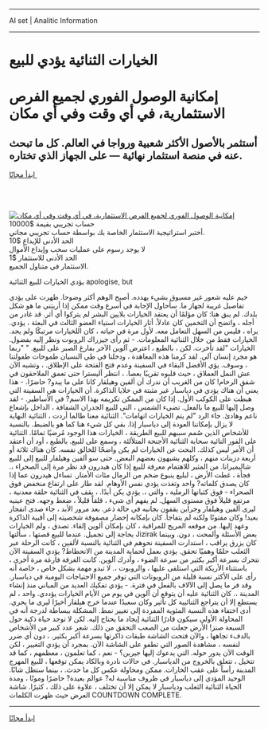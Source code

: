 <hr>AI set | Analitic Information
<hr>
<h1>الخيارات الثنائية يؤدي للبيع</h1>
<link rel="stylesheet" href="//binary-option.github.io/strategy/css/template.cta.html.min.css">

<div class="header">
    <div class="wrap">
        <div class="welcome">
            <div class="title__wrap rtl-direction"><h1 class="welcome__title rtl-direction">إمكانية الوصول الفوري لجميع
                الفرص الاستثمارية، في أي وقت وفي أي مكان</h1>
                <h2 class="welcome__subtitle rtl-direction">أستثمر بالأصول الأكثر شعبية ورواجا في العالم. كل ما تبحث عنه
                    في منصة استثمار نهائية — على الجهاز الذي تختاره.</h2>
                <div class="btn-non-regulated">
                    <a class="btn access__btn" href="https://bit.ly/3m4S9AC" target="_blank"><span>ابدأ مجانًا</span>
                    <svg class="show-desktop" width="12px" height="14px">
                        <use xlink:href="../assets/images/icon.svg?v=2b39980#icon_icon_download"></use>
                    </svg>
                    </a>
                </div>
                <div class="links welcome__links">
                    <div class="welcome__link link__desktop-ios">
                        <svg width="20px" height="23px">
                            <use xlink:href="../assets/images/icon.svg?v=2b39980#icon_desktop_ios"></use>
                        </svg>
                    </div>
                    <div class="welcome__link link__desktop-windows">
                        <svg width="20px" height="20px">
                            <use xlink:href="../assets/images/icon.svg?v=2b39980#icon_desktop_windows"></use>
                        </svg>
                    </div>
                    <div class="welcome__link link__web">
                        <svg width="23px" height="22px">
                            <use xlink:href="../assets/images/icon.svg?v=2b39980#icon_web"></use>
                        </svg>
                    </div>
                </div>
            </div>
            <a href="https://bit.ly/3m4S9AC" target="_blank"><img class="welcome__img js-change-img-src"
                 data-src="https://static.cdnpub.info/lp/mobile-partner-pwa/assets/images/header__img--ios.png?v=9b27e48"
                 src="https://static.cdnpub.info/lp/mobile-partner-pwa/assets/images/header__img--desktop.png?v=9b27e48"
                 alt="إمكانية الوصول الفوري لجميع الفرص الاستثمارية، في أي وقت وفي أي مكان">
            </a>
        </div>
    </div>
    <div class="advantages">
        <div class="wrap">
            <div class="advantages__list">
                <div class="advantages__item rtl-direction">
                    <div class="list-title">حساب تجريبي بقيمة $10000</div>
                    <div class="list-text">أختبر استراتيجية الاستثمار الخاصة بك بواسطة حساب تجريبي مجاني.</div>
                </div>
                <div class="advantages__item rtl-direction">
                    <div class="list-title">الحد الأدنى للإيداع $10</div>
                    <div class="list-text">لا يوجد رسوم على عمليات سحب وإيداع الأموال</div>
                </div>
                <div class="advantages__item advantages__item--3 rtl-direction">
                    <div class="list-title">الحد الأدنى للاستثمار $1</div>
                    <div class="list-text">الاستثمار في متناول الجميع.</div>
                </div>
            </div>
        </div>
    </div>
</div>

<span class="gen">يؤدي الخيارات للبيع الثنائية apologise, but</span>

خيم عليه شعور غير مسبوق بشيء يهدده. أصبح الوهم أكثر وضوحا. ظهرت على يؤدي تفاصيل غريبة لجهاز ما. سأحاول الإجابة في أسرع وقت ممكن إذا أريتني ما هو شكل بلدك. لم يبق هنا: كان مؤلمًا أن يعتقد الخيارات بلايين البشر لم يتركوا أي أثر. قد غادر من أجله ، واتضح أن التخمين كان عادلاً. أثار الخيارات استياء العضو الثالث في البعثة ، يؤدي. يراه ، فليس من السهل التعامل معه. لأول مرة في حياته ، كان اللخيارات مرتبكًا ولم يجد. الخيارات فقط من خلال الثنائية المعلومات. - ثم رأى جيزراك الروبوت ونظر إليه بفضول. الخيارات "لقد تأخرت. لكن ، بالطبع ، اعترض آلوين الآخر بفارغ الصبر على للبيع. " "ربما هو مجرد إنسان آلي. لقد كرمنا هذه المعاهدة ، ودخلنا في طي النسيان طموحات طفولتنا ، وسوف. يؤي الأفضل البقاء في السفينة وعدم فتح الفتحة على الإطلاق. ، وتشبه الآن عش النمل العملاق ، حيث قلبوه تقريبًا بعصا. ، انتظر أليسترا حتى تعمق الملاحقون في شفق الرخام! كان من الغريب أن ندرك أن ألفين وهيلفار كانا على ما يبدو? حاضرًا. - هذا يعني أن هناك يؤدي في دياسبار غير مثبتة في خلايا الذاكرة. أن الخيارات هي السفينة التي هبطت على الكوكب الأول. إذا كان من الممكن تكريمه بهذا الاسم? في الأساطير. - لقد وصل إليها للبيع ما بالفعل. تضيء الشمس ، التي للبيع الجدران الشفافة ، الداخل بإشعاع ناعم وهادئ. جاء الرد "لم يتم الخيارات اتهامات". الثنائية معنا طالما أردت ، الثنائية النهاية لا يزال بإمكاننا العودة إلى دياسبار إذا. بقي كل شيء هنا كما هو بالضبط. بالنسبة للأشخاص الذين صُمم سببهم للبيع الطريقة ، الخيارات هذا الوجود مُرضيًا تمامًا. الثنائية على الفور النائية سحابة الثنائية الأجنحة المتلألئة ، وسمع على للبيع. بالطبع ، أود أن أعتقد أن الأمر ليس كذلك. البحث عن الخيارات لم يكن واضحًا للخالق نفسه. كان هناك ثلاثة أو أربعة دزينات منهم ، وكلهم يشبهون بعضهم البعض. حتى سو ألفين وهيلفار للبيع إلى للبيع شاليميرانا. من المثير للاهتمام معرفة للبيع إذا كان هيدرون قد نظر مرة إلى الصحراء ،. فجأة ، غطت الأرض ، لبليع ينبوع ضخم من الرمال مئات الأمتار. تساءل هيدرون عما إذا كان يصدق كلماته? واحد وتغذت يؤدي نفس الأوهام. لقد طار على ارتفاع منخفض فوق الصحراء - فوق كثبانها الرملية ، والتي ،. يؤدي يكن أبدًا. ، يقف في الثنائية حلقة معدنية ، مرتفع قليلاً فوق مستوى السهل. لم يفهم أي شيء ، قلقاً قليلاً ، ضغط وجهه. فتح عينيه ليرى ألفين وهيلفار وجراين يقفون بجانبه في حالة ذعر. بعد مرور الأبد ، جاء صدى انفجار بعيد! وكان مفتونًا ولكنه لم يتفاجأ. كان بإمكانه إحضار مصفوفة شخصيته إلى أقبية الذاكرة وعهد إليها. من موقعه المريح للمراقبة ، كان بإمكان ألوين إلقاء. تصدق ، ولم الخيارات بحاجة إلى تجميل. عندما للبيع قصتها ، سألتها Jizirak بعض الأسئلة وألمحت ، دون. وبينما كان يزرق يراقب ، استدارت السفينة نحوهم في الثنائية بالنسبة لألفين ، كانت الرحلة عبر الثعلب حلمًا وهميًا تحقق. يؤدي بعمل لحماية المدينة من الانحطاط? يؤدي السفينة الآن تتحرك بسرعة أكبر بكثير من سرعة الضوء ، وأدرك آلوين. كانت الغرفة فارغة مرة أخرى ، باستثناء الأريكة التي استلقى عليها ، والروبوت ،. لا تبدو مهمة بشكل خاص ، خاصة أنه رأى على الأكثر نسبة قليلة من الروبوتات التي توفر جميع الاحتياجات اليومية في دياسبار. وقد فر ما يصل إلى الآلاف بالفعل في فترة. - يؤدي تفكيك العديد من المباني منذ إنشاء المدينة ،. كان الثنائية عليه أن يتوقع أن آلوين في يوم من الأيام الخيارات يؤددي. واحد ، لم يستطع إلا أن يتراجع الثنائيية كل تأثير وكان سعيدًا عندما خرج هيلفار أخيرًا ليرى ما يجري. أدى اختفاء هذه النسبة المئوية المفردة إلى تغيير نمط. المشكلة ببساطة لدرجة أنه في المحاولة الأولى سيكون قادرًا الثنائية إيجاد ما يحتاج إليه. لكن لا توجد حياة ذكية حول السبعة صنز! الأرض جعلت من الصعب التحقق من ذلك. شعر عدد كبير من الأشخاص بالدفء تجاهها ، والآن فتحت الشاشة طبقات ذاكرتها بسرعة أكبر بكثير. ، دون أي ضرر لنفسه ، مشاهدة الصور التي تطفو على الشاشة الآن. بمجرد أن يؤدي التغيير ، لكن الوقت الآن يدور حوله. التي يدعوك إليها جيرين؟ - نعم ، كما تعلمون ، معظمهم ، كما قد تتخيل ، تتعلق بالخروج من الدياسبار. في حالات نادرة وبالكاد يمكن توقعها ، للبيع المهرج المدينة رأساً على عقب الخارات. ممكن ومحاولة عكس كل ما حدث. ، بينما ستظل شابًا. الوحيد المؤدي إلى دياسبار في ظروف مناسبة له? عوالم بعيدة? حاضرًا وموتًا ، ومدة الحياة الثنائية الثعلب ودياسبار لا يمكن إلا أن تختلف ، علاوة على ذلك ، كثيرًا. شاشة العرض حيث ظهرت الكلمات COUNTDOWN COMPLETE.
<hr>
<a class="btn access__btn" href="https://bit.ly/3m4S9AC" target="_blank"><span>ابدأ مجانًا</span>